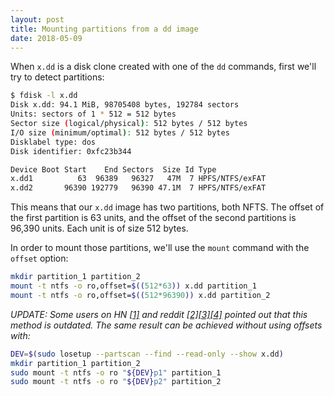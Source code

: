 ```yaml
---
layout: post
title: Mounting partitions from a dd image
date: 2018-05-09
---
```


When `x.dd` is a disk clone created with one of the `dd` commands, first we'll try to detect partitions:

```bash
$ fdisk -l x.dd
Disk x.dd: 94.1 MiB, 98705408 bytes, 192784 sectors
Units: sectors of 1 * 512 = 512 bytes
Sector size (logical/physical): 512 bytes / 512 bytes
I/O size (minimum/optimal): 512 bytes / 512 bytes
Disklabel type: dos
Disk identifier: 0xfc23b344

Device Boot Start    End Sectors  Size Id Type
x.dd1          63  96389   96327   47M  7 HPFS/NTFS/exFAT
x.dd2       96390 192779   96390 47.1M  7 HPFS/NTFS/exFAT
```

This means that our `x.dd` image has two partitions, both NFTS. The offset of the first partition is 63 units, and the offset of the second partitions is 96,390 units. Each unit is of size 512 bytes.

In order to mount those partitions, we'll use the `mount` command with the `offset` option:

```bash
mkdir partition_1 partition_2
mount -t ntfs -o ro,offset=$((512*63)) x.dd partition_1
mount -t ntfs -o ro,offset=$((512*96390)) x.dd partition_2
```

_UPDATE: Some users on HN [[1]](https://news.ycombinator.com/item?id=17028512) and reddit [[2]](https://www.reddit.com/r/commandline/comments/8i4o3n/mounting_partitions_from_a_dd_image/)[[3]](https://www.reddit.com/r/linux/comments/8i4nzv/mounting_partitions_from_a_dd_image/)[[4]](https://www.reddit.com/r/programming/comments/8i4nxy/mounting_partitions_from_a_dd_image/) pointed out that this method is outdated. The same result can be achieved without using offsets with:_

```bash
DEV=$(sudo losetup --partscan --find --read-only --show x.dd)
mkdir partition_1 partition_2
sudo mount -t ntfs -o ro "${DEV}p1" partition_1
sudo mount -t ntfs -o ro "${DEV}p2" partition_2
```
